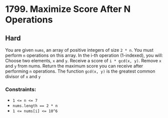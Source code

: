 # 1799. Maximize Score After N Operations

## Hard

You are given `nums`, an array of positive integers of size `2 * n`. You must perform `n` operations on this array. In
the i-th operation (1-indexed), you will: Choose two elements, `x` and `y`. Receive a score of `i * gcd(x, y)`.
Remove `x` and `y` from nums. Return the maximum score you can receive after performing `n` operations. The
function `gcd(x, y)` is the greatest common divisor of `x` and `y`

### Constraints:

- `1 <= n <= 7`
- `nums.length == 2 * n`
- `1 <= nums[i] <= 10^6`
